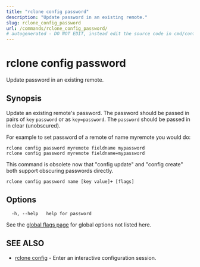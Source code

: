 ```yaml
---
title: "rclone config password"
description: "Update password in an existing remote."
slug: rclone_config_password
url: /commands/rclone_config_password/
# autogenerated - DO NOT EDIT, instead edit the source code in cmd/config/password/ and as part of making a release run "make commanddocs"
---
```

# rclone config password

Update password in an existing remote.

## Synopsis


Update an existing remote's password. The password
should be passed in pairs of `key` `password` or as `key=password`.
The `password` should be passed in in clear (unobscured).

For example to set password of a remote of name myremote you would do:

    rclone config password myremote fieldname mypassword
    rclone config password myremote fieldname=mypassword

This command is obsolete now that "config update" and "config create"
both support obscuring passwords directly.


```
rclone config password name [key value]+ [flags]
```

## Options

```
  -h, --help   help for password
```

See the [global flags page](/flags/) for global options not listed here.

## SEE ALSO

* [rclone config](/commands/rclone_config/)	 - Enter an interactive configuration session.

